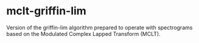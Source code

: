 # mclt-griffin-lim

Version of the griffin-lim algorithm prepared to operate with spectrograms based on the Modulated Complex Lapped Transform (MCLT).

